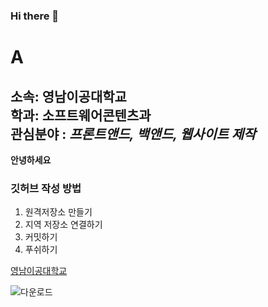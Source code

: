 ### Hi there 👋
# A
소속: 영남이공대학교<br>
학과: **소프트웨어콘텐츠과**<br>
관심분야 : *프론트앤드, 백앤드, 웹사이트 제작*<br>
---
**안녕하세요**

### 깃허브 작성 방법
1. 원격저장소 만들기
2. 지역 저장소 연결하기
3. 커밋하기
4. 푸쉬하기

[영남이공대학교](http://ync.ac.kr)

![다운로드](https://github.com/Ryujiwan/Ryujiwan/assets/144292975/49e7c600-d9d2-474a-9863-7dd10f4c59df)

<!--
**Ryujiwan/Ryujiwan** is a ✨ _special_ ✨ repository because its `README.md` (this file) appears on your GitHub profile.

Here are some ideas to get you started:

- 🔭 I’m currently working on ...
- 🌱 I’m currently learning ...
- 👯 I’m looking to collaborate on ...
- 🤔 I’m looking for help with ...
- 💬 Ask me about ...
- 📫 How to reach me: ...
- 😄 Pronouns: ...
- ⚡ Fun fact: ...
-->
